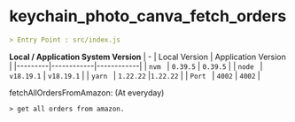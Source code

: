 # keychain_photo_canva_fetch_orders


```md
> Entry Point : src/index.js
```

**Local / Application System Version**
| - | Local Version | Application Version |
|---------|------------|------------|
| `nvm `  | `0.39.5`   | `0.39.5`   |
| `node ` | `v18.19.1` | `v18.19.1` |
| `yarn ` | `1.22.22`  |`1.22.22`   |
| `Port ` | `4002`     | `4002`     |

fetchAllOrdersFromAmazon: (At everyday)
```
> get all orders from amazon.